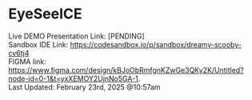 # EyeSeeICE
Live DEMO Presentation Link: [PENDING]  
Sandbox IDE Link: https://codesandbox.io/p/sandbox/dreamy-scooby-cv6tj4  
FIGMA link: https://www.figma.com/design/kBJoObRmfgnKZwGe3QKy2K/Untitled?node-id=0-1&t=yxXEMOY2UjnNo5GA-1.   
Last Updated: February 23rd, 2025 @10:57am  

 
 
